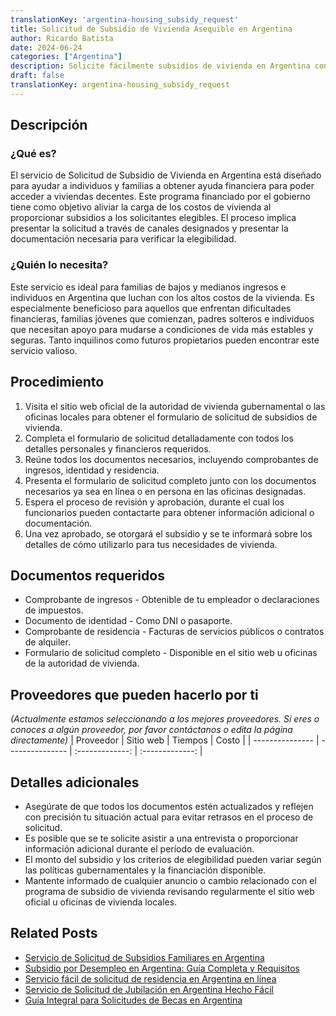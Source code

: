```yaml
---
translationKey: 'argentina-housing_subsidy_request'
title: Solicitud de Subsidio de Vivienda Asequible en Argentina
author: Ricardo Batista
date: 2024-06-24
categories: ["Argentina"]
description: Solicite fácilmente subsidios de vivienda en Argentina con esta guía paso a paso. Asegure una vida asequible para usted y su familia.
draft: false
translationKey: argentina-housing_subsidy_request
---
```


## Descripción
### ¿Qué es?
El servicio de Solicitud de Subsidio de Vivienda en Argentina está diseñado para ayudar a individuos y familias a obtener ayuda financiera para poder acceder a viviendas decentes. Este programa financiado por el gobierno tiene como objetivo aliviar la carga de los costos de vivienda al proporcionar subsidios a los solicitantes elegibles. El proceso implica presentar la solicitud a través de canales designados y presentar la documentación necesaria para verificar la elegibilidad.

### ¿Quién lo necesita?
Este servicio es ideal para familias de bajos y medianos ingresos e individuos en Argentina que luchan con los altos costos de la vivienda. Es especialmente beneficioso para aquellos que enfrentan dificultades financieras, familias jóvenes que comienzan, padres solteros e individuos que necesitan apoyo para mudarse a condiciones de vida más estables y seguras. Tanto inquilinos como futuros propietarios pueden encontrar este servicio valioso.

## Procedimiento

1. Visita el sitio web oficial de la autoridad de vivienda gubernamental o las oficinas locales para obtener el formulario de solicitud de subsidios de vivienda.
2. Completa el formulario de solicitud detalladamente con todos los detalles personales y financieros requeridos.
3. Reúne todos los documentos necesarios, incluyendo comprobantes de ingresos, identidad y residencia.
4. Presenta el formulario de solicitud completo junto con los documentos necesarios ya sea en línea o en persona en las oficinas designadas.
5. Espera el proceso de revisión y aprobación, durante el cual los funcionarios pueden contactarte para obtener información adicional o documentación.
6. Una vez aprobado, se otorgará el subsidio y se te informará sobre los detalles de cómo utilizarlo para tus necesidades de vivienda.


## Documentos requeridos

- Comprobante de ingresos - Obtenible de tu empleador o declaraciones de impuestos.
- Documento de identidad - Como DNI o pasaporte.
- Comprobante de residencia - Facturas de servicios públicos o contratos de alquiler.
- Formulario de solicitud completo - Disponible en el sitio web u oficinas de la autoridad de vivienda.


## Proveedores que pueden hacerlo por ti
_(Actualmente estamos seleccionando a los mejores proveedores. Si eres o conoces a algún proveedor, por favor contáctanos o edita la página directamente)_
| Proveedor         |     Sitio web     |     Tiempos    |       Costo      |
| --------------- | --------------- |  :-------------: | :-------------: |

## Detalles adicionales

- Asegúrate de que todos los documentos estén actualizados y reflejen con precisión tu situación actual para evitar retrasos en el proceso de solicitud.
- Es posible que se te solicite asistir a una entrevista o proporcionar información adicional durante el período de evaluación.
- El monto del subsidio y los criterios de elegibilidad pueden variar según las políticas gubernamentales y la financiación disponible.
- Mantente informado de cualquier anuncio o cambio relacionado con el programa de subsidio de vivienda revisando regularmente el sitio web oficial u oficinas de vivienda locales.
## Related Posts

- [Servicio de Solicitud de Subsidios Familiares en Argentina](https://tramitit.com/es/guides/argentina/solicitud_de_subsidio_familiar/)
- [Subsidio por Desempleo en Argentina: Guía Completa y Requisitos](https://tramitit.com/es/guides/argentina/solicitud_de_subsidio_de_desempleo/)
- [Servicio fácil de solicitud de residencia en Argentina en línea](https://tramitit.com/es/guides/argentina/solicitud_de_residencia/)
- [Servicio de Solicitud de Jubilación en Argentina Hecho Fácil](https://tramitit.com/es/guides/argentina/solicitud_de_jubilaci%C3%B3n/)
- [Guía Integral para Solicitudes de Becas en Argentina](https://tramitit.com/es/guides/argentina/solicitud_de_beca/)